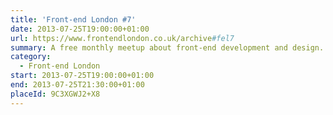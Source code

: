 ```yaml
---
title: 'Front-end London #7'
date: 2013-07-25T19:00:00+01:00
url: https://www.frontendlondon.co.uk/archive#fel7
summary: A free monthly meetup about front-end development and design.
category:
  - Front-end London
start: 2013-07-25T19:00:00+01:00
end: 2013-07-25T21:30:00+01:00
placeId: 9C3XGWJ2+X8
---
```


